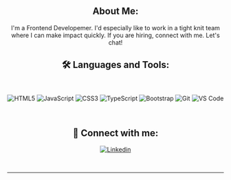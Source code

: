 




<div align="center">

##  About Me:

I'm a Frontend Developemer.
I'd especially like to work in a tight knit team where I can make impact quickly. If you are hiring, connect with me. Let's chat!

## 🛠️ Languages and Tools:

<br />

![HTML5](https://user-images.githubusercontent.com/79704324/229188830-f442a259-1ee1-45cb-962c-54b8d102d1cb.png)
![JavaScript](https://user-images.githubusercontent.com/79704324/229189011-9af71164-dc50-4f40-8283-0b64b522ac00.png)
![CSS3](https://user-images.githubusercontent.com/79704324/229188522-631f8e71-aff0-47d4-8177-658a2e62190e.png)
![TypeScript](https://user-images.githubusercontent.com/79704324/229195304-802e9b51-1480-4b2f-b589-edf8b4b21b58.svg)
![Bootstrap](https://user-images.githubusercontent.com/79704324/229193933-ccfb6478-fbba-4942-b58e-f014558695bd.png)
![Git](https://user-images.githubusercontent.com/79704324/229192648-b9caade7-c1db-4ea2-b4db-5df39f3a8cef.png)
![VS Code](https://user-images.githubusercontent.com/79704324/229194630-4aea45b4-dae4-40ac-8579-28dc015b0f8a.png)

<br />

## 🔗 Connect with me:

 [![Linkedin](https://img.shields.io/badge/linkedin-7cebf5?color=2DD4B9&style=for-the-badge&logo=linkedin&logoColor=black)](https://www.linkedin.com/in/ahmad-nazar-web-developer/)

<br />







---
